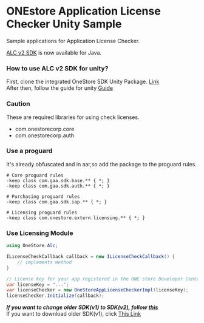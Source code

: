 # ONEstore Application License Checker Unity Sample
Sample applications for Application License Checker.

[ALC v2 SDK](https://github.com/ONE-store/app_license_checker) is now available for Java.

### How to use ALC v2 SDK for unity?
First, clone the integrated OneStore SDK Unity Package. [Link](https://github.com/ONE-store/unity_plugins)
<br/>After then, follow the guide for unity [Guide](https://dev.onestore.co.kr/wiki/ko/doc/unity-alc-sdk-v2-39945604.html) 

### Caution
These are required libraries for using check licenses.
* com.onestorecorp.core
* com.onestorecorp.auth

### Use a proguard

It's already obfuscated and in aar,so add the package to the proguard rules.
```
# Core proguard rules
-keep class com.gaa.sdk.base.** { *; }
-keep class com.gaa.sdk.auth.** { *; }

# Purchasing proguard rules
-keep class com.gaa.sdk.iap.** { *; }

# Licensing proguard rules
-keep class com.onestore.extern.licensing.** { *; }

```

### Use Licensing Module
```csharp
using OneStore.Alc;

ILicenseCheckCallback callback = new ILicenseCheckCallback() {
    // implements method
}

// License key for your app registered in the ONE store Developer Center.
var licenseKey = "...";
var licenseChecker = new OneStoreAppLicenseCheckerImpl(licenseKey);
licenseChecker.Initialize(callback);
```

***If you want to change older SDK(v1) to SDK(v2), follow [this](https://dev.onestore.co.kr/wiki/ko/doc/unity-alc-sdk-v2-39945598.html)***
<br/>If you want to download older SDK(v1), click [This Link](https://github.com/ONE-store/applicense_unitySample/releases/tag/release%2Falc-v1.0.0)
